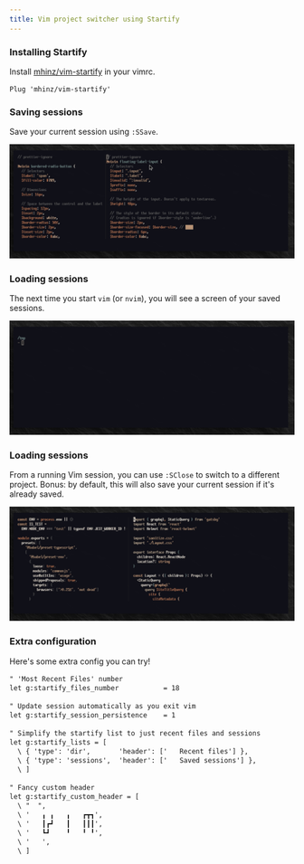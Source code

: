 ```yaml
---
title: Vim project switcher using Startify
---
```


### Installing Startify

Install [mhinz/vim-startify](https://github.com/mhinz/vim-startify) in your vimrc.

```vim
Plug 'mhinz/vim-startify'
```

### Saving sessions

Save your current session using `:SSave`.

![](project-switcher-using-startify/startify-ssave.gif)

### Loading sessions

The next time you start `vim` (or `nvim`), you will see a screen of your saved sessions.

![](project-switcher-using-startify/startify-start.gif)

### Loading sessions

From a running Vim session, you can use `:SClose` to switch to a different project. Bonus: by default, this will also save your current session if it's already saved.

![](project-switcher-using-startify/startify-sclose-2.gif)

### Extra configuration

Here's some extra config you can try!

```vim
" 'Most Recent Files' number
let g:startify_files_number           = 18

" Update session automatically as you exit vim
let g:startify_session_persistence    = 1

" Simplify the startify list to just recent files and sessions
let g:startify_lists = [
  \ { 'type': 'dir',       'header': ['   Recent files'] },
  \ { 'type': 'sessions',  'header': ['   Saved sessions'] },
  \ ]

" Fancy custom header
let g:startify_custom_header = [
  \ "  ",
  \ '   ╻ ╻   ╻   ┏┳┓',
  \ '   ┃┏┛   ┃   ┃┃┃',
  \ '   ┗┛    ╹   ╹ ╹',
  \ '   ',
  \ ]
```
